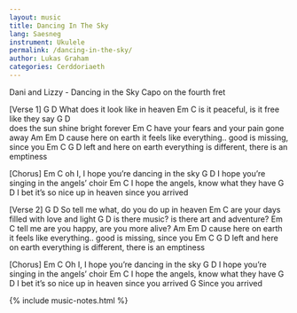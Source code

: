```yaml
---
layout: music
title: Dancing In The Sky
lang: Saesneg
instrument: Ukulele
permalink: /dancing-in-the-sky/
author: Lukas Graham
categories: Cerddoriaeth
---
```


Dani and Lizzy - Dancing in the Sky
Capo on the fourth fret

[Verse 1]
 G                          D
What does it look like in heaven
         Em                           C
is it peaceful, is it free like they say
          G                   D  
does the sun shine bright forever
            Em                      C
have your fears and your pain gone away
        Am                           Em                   D
cause here on earth it feels like everything.. good is missing, since you 
  Em       C                            G                      D
left and here on earth everything is different, there is an emptiness

[Chorus]
                       Em           C 
oh I, I hope you’re dancing in the sky
                 G                     D
I hope you’re singing in the angels’ choir
             Em                     C
I hope the angels, know what they have
                G                           D
I bet it’s so nice up in heaven since you arrived

[Verse 2]
            G                      D
So tell me what, do you do up in heaven
           Em                        C
are your days filled with love and light
           G                        D
is there music? is there art and adventure?
                  Em                  C
tell me are you happy, are you more alive?
        Am                            Em                 D
cause here on earth it feels like everything.. good is missing, since you 
  Em      C                              G                     D
left and here on earth everything is different, there is an emptiness

[Chorus]
                       Em           C
Oh I, I hope you’re dancing in the sky
                 G                     D
I hope you’re singing in the angels’ choir
             Em                     C
I hope the angels, know what they have
                G                           D
I bet it’s so nice up in heaven since you arrived
             G
Since you arrived

{% include music-notes.html %}